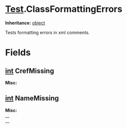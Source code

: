 # [Test](TableOfContents.Test.md).ClassFormattingErrors

**Inheritance:** [object](https://docs.microsoft.com/en-us/dotnet/api/system.object)  

Tests formatting errors in xml comments.  

# Fields

## [int](https://docs.microsoft.com/en-us/dotnet/api/system.int32) CrefMissing

**Misc:**  
  

## [int](https://docs.microsoft.com/en-us/dotnet/api/system.int32) NameMissing

**Misc:**  
__  
__  

